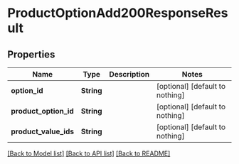 # ProductOptionAdd200ResponseResult


## Properties
Name | Type | Description | Notes
------------ | ------------- | ------------- | -------------
**option_id** | **String** |  | [optional] [default to nothing]
**product_option_id** | **String** |  | [optional] [default to nothing]
**product_value_ids** | **String** |  | [optional] [default to nothing]


[[Back to Model list]](../README.md#models) [[Back to API list]](../README.md#api-endpoints) [[Back to README]](../README.md)


